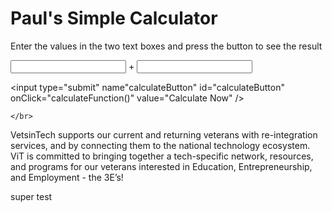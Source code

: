 <!DOCTYPE html>
<html>
<head>
  <meta charset="utf-8">
  <meta name="viewport" content="width=device-width">
  <title>VetsinTech Web Dev Pre-Work Task </title>
</head>
  
  <script>
    //This is a comment
    function calculateFunction(){
      //Get value from first textBox
      var a = document.getElementById("input1id").value;
      
      //Get value from second text box
      var b = document.getElementById("input2id").value;
      
      //Add those two values
      var sum = parseFloat(a) + parseFloat(b);
      
      //Print the result to the page
      document.write(sum);
    }
    
    
    
  </script>
  
  <body>
  
  <h1> Paul's Simple Calculator </h1>
  
  <p> Enter the values in the two text boxes and press the button to see the result </p>
  
  <input type="text" name="input1" id="input1id" />
  +
  <input type="text" name="input2" id="input2id" />
  
  <input type="submit" name"calculateButton" id="calculateButton" 
         onClick="calculateFunction()" value="Calculate Now" />
  
    </br>
  
  <p>  VetsinTech supports our current and returning veterans with re-integration services, and by connecting them to the national technology ecosystem. ViT is committed to bringing together a tech-specific network, resources, and programs for our veterans interested in Education, Entrepreneurship, and Employment - the 3E’s! </p>


</body>
</html>
super test
